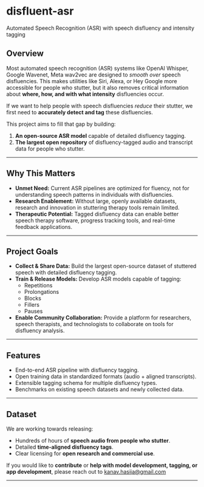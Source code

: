 # disfluent-asr
Automated Speech Recognition (ASR) with speech disfluency and intensity tagging

## Overview
Most automated speech recognition (ASR) systems like OpenAI Whisper, Google Wavenet, Meta wav2vec are designed to *smooth over* speech disfluencies. This makes utilities like Siri, Alexa, or Hey Google more accessible for people who stutter, but it also removes critical information about **where, how, and with what intensity** disfluencies occur.

If we want to help people with speech disfluencies *reduce* their stutter, we first need to **accurately detect and tag** these disfluencies.

This project aims to fill that gap by building:
1. **An open-source ASR model** capable of detailed disfluency tagging.
2. **The largest open repository** of disfluency-tagged audio and transcript data for people who stutter.

---

## Why This Matters
- **Unmet Need:** Current ASR pipelines are optimized for fluency, not for understanding speech patterns in individuals with disfluencies.
- **Research Enablement:** Without large, openly available datasets, research and innovation in stuttering therapy tools remain limited.
- **Therapeutic Potential:** Tagged disfluency data can enable better speech therapy software, progress tracking tools, and real-time feedback applications.

---

## Project Goals
- **Collect & Share Data:** Build the largest open-source dataset of stuttered speech with detailed disfluency tagging.
- **Train & Release Models:** Develop ASR models capable of tagging:
  - Repetitions
  - Prolongations
  - Blocks
  - Fillers
  - Pauses
- **Enable Community Collaboration:** Provide a platform for researchers, speech therapists, and technologists to collaborate on tools for disfluency analysis.

---

## Features
- End-to-end ASR pipeline with disfluency tagging.
- Open training data in standardized formats (audio + aligned transcripts).
- Extensible tagging schema for multiple disfluency types.
- Benchmarks on existing speech datasets and newly collected data.

---

## Dataset
We are working towards releasing:
- Hundreds of hours of **speech audio from people who stutter**.
- Detailed **time-aligned disfluency tags**.
- Clear licensing for **open research and commercial use**.

If you would like to **contribute** or **help with model development, tagging, or app development**, please reach out to kanav.hasija@gmail.com

---
